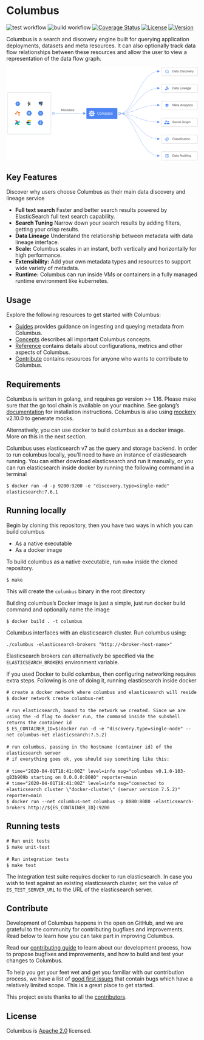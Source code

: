 # Columbus

![test workflow](https://github.com/odpf/columbus/actions/workflows/test.yml/badge.svg)
![build workflow](https://github.com/odpf/columbus/actions/workflows/build_dev.yml/badge.svg)
[![Coverage Status](https://coveralls.io/repos/github/odpf/columbus/badge.svg?branch=main)](https://coveralls.io/github/odpf/columbus?branch=main)
[![License](https://img.shields.io/badge/License-Apache%202.0-blue.svg?logo=apache)](LICENSE)
[![Version](https://img.shields.io/github/v/release/odpf/columbus?logo=semantic-release)](Version)

Columbus is a search and discovery engine built for querying application deployments, datasets and meta resources. It can also optionally track data flow relationships between these resources and allow the user to view a representation of the data flow graph.

<p align="center"><img src="./docs/assets/overview.svg" /></p>

## Key Features
Discover why users choose Columbus as their main data discovery and lineage service

* **Full text search** Faster and better search results powered by ElasticSearch full text search capability.
* **Search Tuning** Narrow down your search results by adding filters, getting your crisp results.
* **Data Lineage** Understand the relationship between metadata with data lineage interface.
* **Scale:** Columbus scales in an instant, both vertically and horizontally for high performance.
* **Extensibility:** Add your own metadata types and resources to support wide variety of metadata.
* **Runtime:** Columbus can run inside VMs or containers in a fully managed runtime environment like kubernetes.

## Usage

Explore the following resources to get started with Columbus:

* [Guides](docs/guides) provides guidance on ingesting and queying metadata from Columbus.
* [Concepts](docs/concepts) describes all important Columbus concepts.
* [Reference](docs/reference) contains details about configurations, metrics and other aspects of Columbus.
* [Contribute](docs/contribute/contribution.md) contains resources for anyone who wants to contribute to Columbus.

## Requirements

Columbus is written in golang, and requires go version >= 1.16. Please make sure that the go tool chain is available on your machine. See golang’s [documentation](https://golang.org/) for installation instructions. Columbus is also using [mockery](https://github.com/vektra/mockery) v2.10.0 to generate mocks.

Alternatively, you can use docker to build columbus as a docker image. More on this in the next section.

Columbus uses elasticsearch v7 as the query and storage backend. In order to run columbus locally, you’ll need to have an instance of elasticsearch running.  You can either download elasticsearch and run it manually, or you can run elasticsearch inside docker by running the following command in a terminal
```
$ docker run -d -p 9200:9200 -e "discovery.type=single-node" elasticsearch:7.6.1
```

## Running locally
Begin by cloning this repository, then you have two ways in which you can build columbus
* As a native executable
* As a docker image

To build columbus as a native executable, run `make` inside the cloned repository.
```
$ make
```

This will create the `columbus` binary in the root directory

Building columbus’s Docker image is just a simple, just run docker build command and optionally name the image
```
$ docker build . -t columbus
```

Columbus interfaces with an elasticsearch cluster. Run columbus using:

```
./columbus -elasticsearch-brokers "http://<broker-host-name>"
```

Elasticsearch brokers can alternatively be specified via the `ELASTICSEARCH_BROKERS` environment variable.

If you used Docker to build columbus, then configuring networking requires extra steps. Following is one of doing it, running elasticsearch inside docker

```
# create a docker network where columbus and elasticsearch will reside 
$ docker network create columbus-net

# run elasticsearch, bound to the network we created. Since we are using the -d flag to docker run, the command inside the subshell returns the container id
$ ES_CONTAINER_ID=$(docker run -d -e "discovery.type=single-node" --net columbus-net elasticsearch:7.5.2)

# run columbus, passing in the hostname (container id) of the elasticsearch server
# if everything goes ok, you should say something like this:

# time="2020-04-01T18:41:00Z" level=info msg="columbus v0.1.0-103-g83b909b starting on 0.0.0.0:8080" reporter=main
# time="2020-04-01T18:41:00Z" level=info msg="connected to elasticsearch cluster \"docker-cluster\" (server version 7.5.2)" reporter=main
$ docker run --net columbus-net columbus -p 8080:8080 -elasticsearch-brokers http://${ES_CONTAINER_ID}:9200 
```

## Running tests

```
# Run unit tests
$ make unit-test

# Run integration tests
$ make test
```

The integration test suite requires docker to run elasticsearch. In case you wish to test against an existing 
elasticsearch cluster, set the value of `ES_TEST_SERVER_URL` to the URL of the elasticsearch server.


## Contribute

Development of Columbus happens in the open on GitHub, and we are grateful to the community for contributing bugfixes and improvements. Read below to learn how you can take part in improving Columbus.

Read our [contributing guide](docs/contribute/contribution.md) to learn about our development process, how to propose bugfixes and improvements, and how to build and test your changes to Columbus.

To help you get your feet wet and get you familiar with our contribution process, we have a list of [good first issues](https://github.com/odpf/columbus/labels/good%20first%20issue) that contain bugs which have a relatively limited scope. This is a great place to get started.

This project exists thanks to all the [contributors](https://github.com/odpf/columbus/graphs/contributors).

## License
Columbus is [Apache 2.0](LICENSE) licensed.